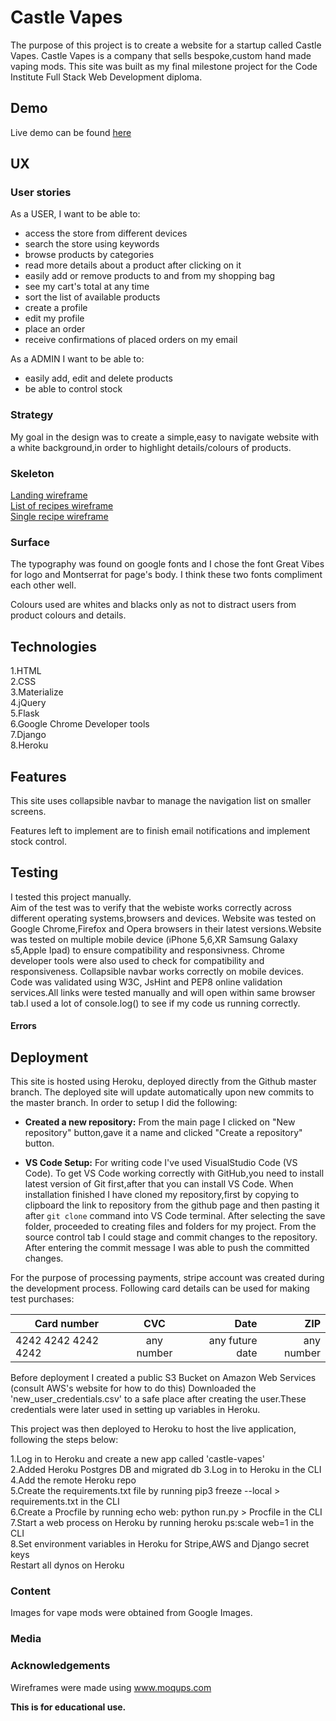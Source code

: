 # Castle Vapes

The purpose of this project is to create a website for a startup called Castle Vapes.
Castle Vapes is a company that sells bespoke,custom hand made vaping mods.
This site was built as my final milestone project for the Code Institute Full Stack Web Development diploma. 
## Demo

Live demo can be found [here](https://castle-vapes.herokuapp.com/)

## UX

### User stories
As a USER, I want to be able to:
- access the store from different devices
- search the store using keywords
- browse products by categories
- read more details about a product after clicking on it
- easily add or remove products to and from my shopping bag
- see my cart's total at any time 
- sort the list of available products
- create a profile
- edit my profile
- place an order
- receive confirmations of placed orders on my email

As a ADMIN I want to be able to:
- easily add, edit and delete products
- be able to control stock

### Strategy

My goal in the design was to create a simple,easy to navigate website with a white background,in order to highlight details/colours of products. 


### Skeleton
[Landing wireframe]() \
[List of recipes wireframe]() \
[Single recipe wireframe]() 

### Surface
The typography was found on google fonts and I chose the font Great Vibes for logo and Montserrat for page's body.
I think these two fonts compliment each other well.
 
Colours used are whites and blacks only as not to distract users from product colours and details.
## Technologies

1.HTML\
2.CSS\
3.Materialize\
4.jQuery\
5.Flask\
6.Google Chrome Developer tools \
7.Django \
8.Heroku

## Features
This site uses collapsible navbar to manage the navigation list on smaller screens.


Features left to implement are to finish email notifications and implement stock control.
## Testing
I tested this project manually. \
Aim of the test was to verify that the webiste works correctly across different operating systems,browsers and devices.
Website was tested on Google Chrome,Firefox and Opera browsers in their latest versions.Website was tested on multiple mobile device (iPhone 5,6,XR Samsung Galaxy s5,Apple Ipad) to ensure compatibility and responsivness.
Chrome developer tools were also used to check for compatibility and responsiveness.
Collapsible navbar works correctly on mobile devices. 
Code was validated using W3C, JsHint and PEP8 online validation services.All links were tested manually and will open within same browser tab.I used a lot of console.log() to see if my code us running correctly.
#### Errors

## Deployment

This site is hosted using Heroku, deployed directly from the Github master branch. The deployed site will update automatically upon new commits to the master branch.
In order to setup I did the following:

- **Created a new repository:**
  From the main page I clicked on "New repository" button,gave it a name and clicked "Create a repository" button.


- **VS Code Setup:**
  For writing code I've used VisualStudio Code (VS Code).
  To get VS Code working correctly with GitHub,you need to install latest version of Git first,after that you can install VS Code.
  When installation finished I have cloned my repository,first by copying to clipboard the link to repository from the github page and then pasting it after `git clone` command into VS Code terminal.
  After selecting the save folder, proceeded to creating files and folders for my project.
  From the source control tab I could stage and commit changes to the repository.
  After entering the commit message I was able to push the committed changes.
  
For the purpose of processing payments, stripe account was created during the development process.
Following card details can be used for making test purchases:

| Card number      | CVC        | Date   |ZIP|
| -----------------|:------------:| ------:|---:|
| 4242 4242 4242 4242   | any number | any future date |any number|

Before deployment I created a public S3 Bucket on Amazon Web Services (consult AWS's website for how to do this)
Downloaded the 'new_user_credentials.csv' to a safe place after creating the user.These credentials were later used in setting up variables in Heroku.

This project was then deployed to Heroku to host the live application, following the steps below:

1.Log in to Heroku and create a new app called 'castle-vapes'\
2.Added Heroku Postgres DB and migrated db 
3.Log in to Heroku in the CLI\
4.Add the remote Heroku repo\
5.Create the requirements.txt file by running pip3 freeze --local > requirements.txt in the CLI\
6.Create a Procfile by running echo web: python run.py > Procfile in the CLI\
7.Start a web process on Heroku by running heroku ps:scale web=1 in the CLI\
8.Set environment variables in Heroku for Stripe,AWS and Django secret keys\
Restart all dynos on Heroku


### Content

Images for vape mods were obtained from Google Images.
### Media

### Acknowledgements

Wireframes were made using www.moqups.com
 

**This is for educational use.**
